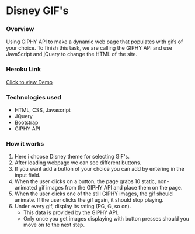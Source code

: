 # Disney GIF's

### Overview
Using GIPHY API to make a dynamic web page that populates with gifs of your choice. To finish this task, we are calling the GIPHY API and use JavaScript and jQuery to change the HTML of the site.

### Heroku Link
[Click to view Demo](https://pure-crag-42373.herokuapp.com/)

### Technologies used
* HTML, CSS, Javascript
* JQuery
* Bootstrap
* GIPHY API

### How it works
1. Here i choose Disney theme for selecting GIF's.
2. After loading webpage we can see different buttons.
3. If you want add a button of your choice you can add by entering in   	the input field.
4. When the user clicks on a button, the page grabs 10 static, non-animated gif images from the GIPHY API and place them on the page.
5. When the user clicks one of the still GIPHY images, the gif should animate. If the user clicks the gif again, it should stop playing.
6. Under every gif, display its rating (PG, G, so on). 
	* This data is provided by the GIPHY API.
	* Only once you get images displaying with button presses should you move on to the next step.


